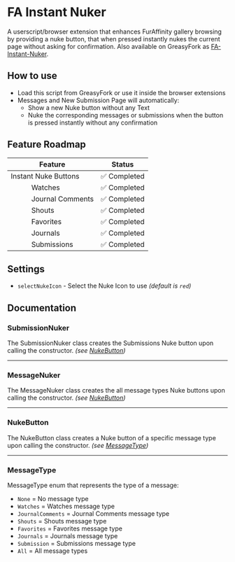 # FA Instant Nuker

A userscript/browser extension that enhances FurAffinity gallery browsing by providing a nuke button, that when pressed instantly nukes the current page without asking for confirmation. Also available on GreasyFork as [FA-Instant-Nuker](https://greasyfork.org/scripts/527752-fa-instant-nuker).

## How to use

- Load this script from GreasyFork or use it inside the browser extensions
- Messages and New Submission Page will automatically:
  - Show a new Nuke button without any Text
  - Nuke the corresponding messages or submissions when the button is pressed instantly without any confirmation

## Feature Roadmap

| Feature              | Status      |
| -------------------- | ----------- |
| Instant Nuke Buttons | ✅ Completed |
| ⠀⠀⠀⠀Watches          | ✅ Completed |
| ⠀⠀⠀⠀Journal Comments | ✅ Completed |
| ⠀⠀⠀⠀Shouts           | ✅ Completed |
| ⠀⠀⠀⠀Favorites        | ✅ Completed |
| ⠀⠀⠀⠀Journals         | ✅ Completed |
| ⠀⠀⠀⠀Submissions      | ✅ Completed |

## Settings
- `selectNukeIcon` - Select the Nuke Icon to use *(default is `red`)*

## Documentation

### SubmissionNuker

The SubmissionNuker class creates the Submissions Nuke button upon calling the constructor. *(see [NukeButton](#nukebutton))*

---

### MessageNuker

The MessageNuker class creates the all message types Nuke buttons upon calling the constructor. *(see [NukeButton](#nukebutton))*

---

### NukeButton

The NukeButton class creates a Nuke button of a specific message type upon calling the constructor. *(see [MessageType](#messagetype))*

---

### MessageType

MessageType enum that represents the type of a message:

- `None` = No message type
- `Watches` = Watches message type
- `JournalComments` = Journal Comments message type
- `Shouts` = Shouts message type
- `Favorites` = Favorites message type
- `Journals` = Journals message type
- `Submission` = Submissions message type
- `All` = All message types
